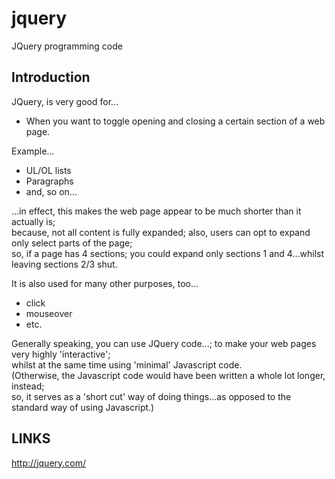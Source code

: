 # jquery
JQuery programming code

## Introduction

JQuery, is very good for...  

- When you want to toggle opening and closing a certain section of a web page.  

Example...  

- UL/OL lists  
- Paragraphs  
- and, so on...  

...in effect, this makes the web page appear to be much shorter than it actually is;  
because, not all content is fully expanded; also, users can opt to expand only select parts of the page;  
so, if a page has 4 sections; you could expand only sections 1 and 4...whilst leaving sections 2/3 shut.  

It is also used for many other purposes, too...  

- click 
- mouseover  
- etc.  

Generally speaking, you can use JQuery code...; to make your web pages very highly 'interactive';    
whilst at the same time using 'minimal' Javascript code.  
(Otherwise, the Javascript code would have been written a whole lot longer, instead;  
 so, it serves as a 'short cut' way of doing things...as opposed to the standard way of using Javascript.)      

## LINKS

http://jquery.com/

